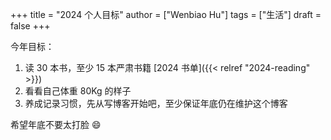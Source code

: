 +++
title = "2024 个人目标"
author = ["Wenbiao Hu"]
tags = ["生活"]
draft = false
+++

今年目标：

1.  读 30 本书，至少 15 本严肃书籍 [2024 书单]({{< relref "2024-reading" >}})
2.  看看自己体重 80Kg 的样子
3.  养成记录习惯，先从写博客开始吧，至少保证年底仍在维护这个博客

希望年底不要太打脸 😄️
